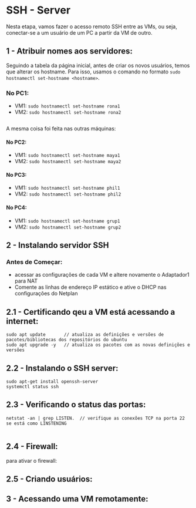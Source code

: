 # SSH - Server

Nesta etapa, vamos fazer o acesso remoto SSH entre as VMs, ou seja, conectar-se a um usuário de um PC a partir da VM de outro.

## 1 - Atribuir nomes aos servidores:

Seguindo a tabela da página inicial, antes de criar os novos usuários, temos que alterar os hostname. Para isso, usamos o comando no formato ```sudo hostnamectl set-hostname <hostname>```.

### No PC1:

- VM1: ```sudo hostnamectl set-hostname rona1```
- VM2: ```sudo hostnamectl set-hostname rona2```

<img src="Imagens/" alt="">

A mesma coisa foi feita nas outras máquinas:

#### No PC2:

- VM1: ```sudo hostnamectl set-hostname maya1```
- VM2: ```sudo hostnamectl set-hostname maya2```

#### No PC3:

- VM1: ```sudo hostnamectl set-hostname phil1```
- VM2: ```sudo hostnamectl set-hostname phil2```

#### No PC4:

- VM1: ```sudo hostnamectl set-hostname grup1```
- VM2: ```sudo hostnamectl set-hostname grup2```

## 2 - Instalando servidor SSH

### Antes de Começar:

- acessar as configurações de cada VM e altere novamente o Adaptador1 para NAT
- Comente as linhas de endereço IP estático e ative o DHCP nas configurações do Netplan

## 2.1 - Certificando qeu a VM está acessando a internet:

```
sudo apt update       // atualiza as definições e versões de pacotes/bibliotecas dos repositórios do ubuntu
sudo apt upgrade -y   // atualiza os pacotes com as novas definições e versões 
````

## 2.2 - Instalando o SSH  server:

```
sudo apt-get install openssh-server
systemctl status ssh
```

## 2.3 - Verificando o status das portas:

```
netstat -an | grep LISTEN.  // verifique as conexões TCP na porta 22 se está como LINSTENING
```

<img src="Imagens/listenig.png" alt="">

## 2.4 - Firewall:

para ativar o firewall:

## 2.5 - Criando usuários:

## 3 - Acessando uma VM remotamente:
